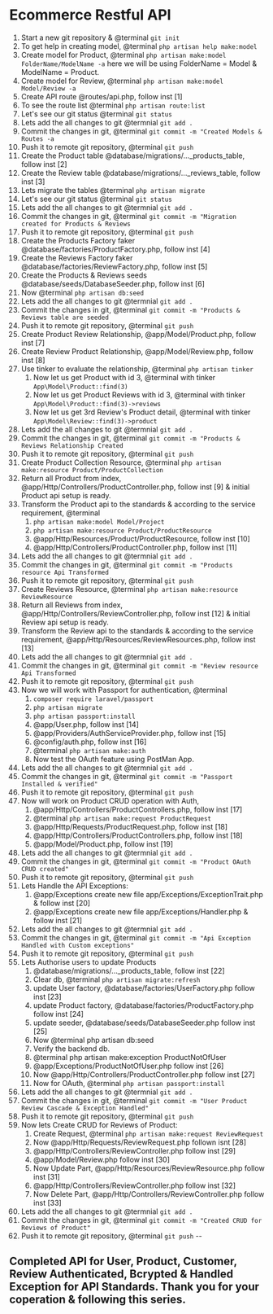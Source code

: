 # Ecommerce Restful API

1. Start a new git repository & @terminal ```git init```
1. To get help in creating model, @terminal ```php artisan help make:model```
1. Create model for Product, @terminal ```php artisan make:model FolderName/ModelName -a``` here we will be using FolderName = Model & ModelName = Product.
1. Create model for Review, @terminal ```php artisan make:model Model/Review -a```
1. Create API route @routes/api.php, follow inst [1]
1. To see the route list @terminal ```php artisan route:list```
1. Let's see our git status @terminal ```git status```
1. Lets add the all changes to git @termnial ```git add .```
1. Commit the changes in git, @terminal ```git commit -m "Created Models & Routes -a```
1. Push it to remote git repository, @terminal ```git push```
1. Create the Product table @database/migrations/..._products_table, follow inst [2]
1. Create the Review table @database/migrations/..._reviews_table, follow inst [3]
1. Lets migrate the tables @terminal ```php artisan migrate```
1. Let's see our git status @terminal ```git status```
1. Lets add the all changes to git @termnial ```git add .```
1. Commit the changes in git, @terminal ```git commit -m "Migration created for Products & Reviews```
1. Push it to remote git repository, @terminal ```git push```
1. Create the Products Factory faker @database/factories/ProductFactory.php, follow inst [4]
1. Create the Reviews Factory faker @database/factories/ReviewFactory.php, follow inst [5]
1. Create the Products & Reviews seeds @database/seeds/DatabaseSeeder.php, follow inst [6]
1. Now @terminal ```php artisan db:seed```
1. Lets add the all changes to git @termnial ```git add .```
1. Commit the changes in git, @terminal ```git commit -m "Products & Reviews table are seeded```
1. Push it to remote git repository, @terminal ```git push```
1. Create Product Review Relationship, @app/Model/Product.php, follow inst [7]
1. Create Review Product Relationship, @app/Model/Review.php, follow inst [8]
1. Use tinker to evaluate the relationship, @terminal ```php artisan tinker```
    1. Now let us get Product with id 3, @terminal with tinker ```App\Model\Product::find(3)```
    1. Now let us get Product Reviews with id 3, @terminal with tinker ```App\Model\Product::find(3)->reviews```
    1. Now let us get 3rd Review's Product detail, @terminal with tinker ```App\Model\Review::find(3)->product```
1. Lets add the all changes to git @termnial ```git add .```
1. Commit the changes in git, @terminal ```git commit -m "Products & Reviews Relationship Created```
1. Push it to remote git repository, @terminal ```git push```
1. Create Product Collection Resource, @terminal ```php artisan make:resource Product/ProductCollection```
1. Return all Product from index, @app/Http/Controllers/ProductController.php, follow inst [9] & initial Product api setup is ready.
1. Transform the Product api to the standards & according to the service requirement, @terminal
    1. ```php artisan make:model Model/Project```
    1. ```php artisan make:resource Product/ProductResource``` 
    1. @app/Http/Resources/Product/ProductResource, follow inst [10]
    1. @app/Http/Controllers/ProductController.php, follow inst [11]
1. Lets add the all changes to git @termnial ```git add .```
1. Commit the changes in git, @terminal ```git commit -m "Products resource Api Transformed```
1. Push it to remote git repository, @terminal ```git push```
1. Create Reviews Resource, @terminal ```php artisan make:resource ReviewResource```
1. Return all Reviews from index, @app/Http/Controllers/ReviewController.php, follow inst [12] & initial Review api setup is ready.
1. Transform the Review api to the standards & according to the service requirement, @app/Http/Resources/ReviewResources.php, follow inst [13]
1. Lets add the all changes to git @termnial ```git add .```
1. Commit the changes in git, @terminal ```git commit -m "Review resource Api Transformed```
1. Push it to remote git repository, @terminal ```git push```
1. Now we will work with Passport for authentication, @terminal 
    1. ```composer require laravel/passport```
    1. ```php artisan migrate```
    1. ```php artisan passport:install```
    1. @app/User.php, follow inst [14]
    1. @app/Providers/AuthServiceProvider.php, follow inst [15]
    1. @config/auth.php, follow inst [16]
    1. @terminal ```php artisan make:auth```
    1. Now test the OAuth feature using PostMan App.
1. Lets add the all changes to git @termnial ```git add .```
1. Commit the changes in git, @terminal ```git commit -m "Passport Installed & verified"```
1. Push it to remote git repository, @terminal ```git push```
1. Now will work on Product CRUD operation with Auth, 
    1. @app/Http/Controllers/ProductControllers.php, follow inst [17]
    1. @terminal ```php artisan make:request ProductRequest```
    1. @app/Http/Requests/ProductRequest.php, follow inst [18]
    1. @app/Http/Controllers/ProductControllers.php, follow inst [18]
    1. @app/Model/Product.php, follow inst [19]
1. Lets add the all changes to git @termnial ```git add .```
1. Commit the changes in git, @terminal ```git commit -m "Product OAuth CRUD created"```
1. Push it to remote git repository, @terminal ```git push```
1. Lets Handle the API Exceptions:
    1. @app/Exceptions create new file app/Exceptions/ExceptionTrait.php & follow inst [20]
    1. @app/Exceptions create new file app/Exceptions/Handler.php & follow inst [21]
1. Lets add the all changes to git @termnial ```git add .```
1. Commit the changes in git, @terminal ```git commit -m "Api Exception Handled with Custom exceptions"```
1. Push it to remote git repository, @terminal ```git push```
1. Lets Authorise users to update Products 
    1. @database/migrations/..._products_table, follow inst [22]
    1. Clear db, @terminal ```php artisan migrate:refresh```
    1. update User factory, @database/factories/UserFactory.php follow inst [23]
    1. update Product factory, @database/factories/ProductFactory.php follow inst [24]
    1. update seeder, @database/seeds/DatabaseSeeder.php follow inst [25]
    1. Now @terminal php artisan db:seed
    1. Verify the backend db.
    1. @terminal php artisan make:exception ProductNotOfUser
    1. @app/Exceptions/ProductNotOfUser.php follow inst [26]
    1. Now @app/Http/Controllers/ProductController.php follow inst [27]
    1. Now for OAuth, @terminal ```php artisan passport:install```
1. Lets add the all changes to git @termnial ```git add .```
1. Commit the changes in git, @terminal ```git commit -m "User Product Review Cascade & Exception Handled"```
1. Push it to remote git repository, @terminal ```git push```
1. Now lets Create CRUD for Reviews of Product:
    1. Create Request, @terminal ```php artisan make:request ReviewRequest```
    1. Now @app/Http/Requests/ReviewRequest.php follown isnt [28]
    1. @app/Http/Controllers/ReviewController.php follow inst [29]
    1. @app/Model/Review.php follow inst [30]
    1. Now Update Part, @app/Http/Resources/ReviewResource.php follow inst [31]
    1. @app/Http/Controllers/ReviewController.php follow inst [32]
    1. Now Delete Part, @app/Http/Controllers/ReviewController.php follow inst [33]
1. Lets add the all changes to git @termnial ```git add .```
1. Commit the changes in git, @terminal ```git commit -m "Created CRUD for Reviews of Product"```
1. Push it to remote git repository, @terminal ```git push```
--

## Completed API for User, Product, Customer, Review Authenticated, Bcrypted & Handled Exception for API Standards. Thank you for your coperation & following this series.
